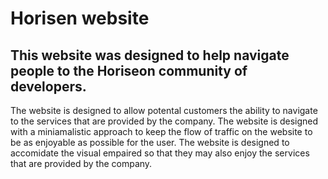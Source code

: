 # Horisen website

## This website was designed to help navigate people to the Horiseon community of developers.
 The website is designed to allow potental customers the ability to navigate to the services that are provided by the company.
 The website is designed with a miniamalistic approach to keep the flow of traffic on the website to be as enjoyable as possible for the user.
 The website is designed to accomidate the visual empaired so that they may also enjoy the services that are provided by the company.


 